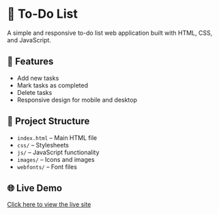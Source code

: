 # 📝 To-Do List

A simple and responsive to-do list web application built with HTML, CSS, and JavaScript.

## 🚀 Features

- Add new tasks
- Mark tasks as completed
- Delete tasks
- Responsive design for mobile and desktop

## 📁 Project Structure

- `index.html` – Main HTML file
- `css/` – Stylesheets
- `js/` – JavaScript functionality
- `images/` – Icons and images
- `webfonts/` – Font files

## 🌐 Live Demo

[Click here to view the live site](https://emanatiya87.github.io/to-do-list/)
